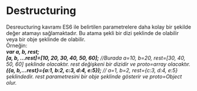 <h1>Destructuring</h1>
Desreucturing kavramı ES6 ile belirtilen parametrelere daha kolay bir şekilde değer atamayı sağlamaktadır. Bu atama şekli bir dizi şeklinde de olabilir veya bir obje şeklinde de olabilir.<br>
Örneğin:<br>
<b><i>var a, b, rest;<br>
[a, b, ...rest]=[10, 20, 30, 40, 50, 60];</b> //Burada a=10, b=20, rest=[30, 40, 50, 60]  şeklinde olacaktır. rest değişkeni bir dizidir ve proto=array olacaktır.<br>
<b>({a, b,...rest}={a:1, b:2, c:3, d:4, e:5}); </b>// a=1, b=2, rest={c:3, d:4, e:5} şeklindedir. rest parametresini bir obje şeklinde gösterir ve proto=Object olur.
